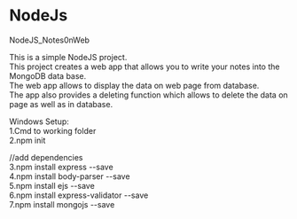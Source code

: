 # NodeJs
NodeJS_Notes0nWeb

This is a simple NodeJS project. <br>
This project creates a web app that allows you to write your notes into the MongoDB data base. <br>
The web app allows to display the data on web page from database. <br>
The app also provides a deleting function which allows to delete the data on page as well as in database. <br>

Windows Setup: <br>
1.Cmd to working folder  <br>
2.npm init  <br>

//add dependencies  <br>
3.npm install express --save  <br>
4.npm install body-parser --save  <br>
5.npm install ejs --save  <br>
6.npm install express-validator --save  <br>
7.npm install mongojs --save  <br>
